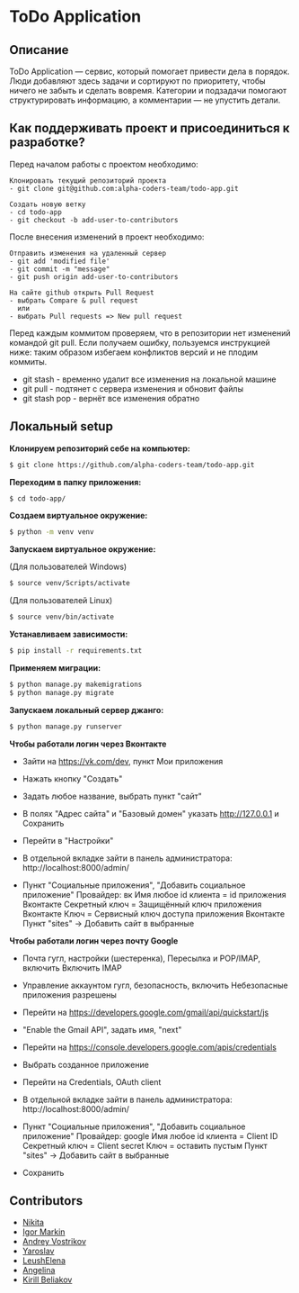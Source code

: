 # ToDo Application

## Описание
ToDo Application — сервис, который помогает привести дела в порядок. Люди добавляют здесь задачи и сортируют по приоритету, чтобы ничего не забыть и сделать вовремя. Категории и подзадачи помогают структурировать информацию, а комментарии — не упустить детали.

## Как поддерживать проект и присоединиться к разработке?
Перед началом работы с проектом необходимо:

    Клонировать текущий репозиторий проекта
    - git clone git@github.com:alpha-coders-team/todo-app.git

    Создать новую ветку
    - cd todo-app 
    - git checkout -b add-user-to-contributors


После внесения изменений в проект необходимо:

    Отправить изменения на удаленный сервер
    - git add 'modified file'
    - git commit -m "message"
    - git push origin add-user-to-contributors

    На сайте github открыть Pull Request
    - выбрать Compare & pull request
      или
    - выбрать Pull requests => New pull request 

Перед каждым коммитом проверяем, что в репозитории нет изменений командой git pull. Если получаем ошибку, пользуемся инструкцией ниже: таким образом избегаем конфликтов версий и не плодим коммиты.
- git stash - временно удалит все изменения на локальной машине
- git pull - подтянет с сервера изменения и обновит файлы
- git stash pop - вернёт все изменения обратно


## Локальный setup
**Клонируем репозиторий себе на компьютер:**
```bash
$ git clone https://github.com/alpha-coders-team/todo-app.git
```

**Переходим в папку приложения:**
```bash
$ cd todo-app/
```

**Создаем виртуальное окружение:**
```bash
$ python -m venv venv
```

**Запускаем виртуальное окружение:**

(Для пользователей Windows)
```bash
$ source venv/Scripts/activate
```
(Для пользователей Linux)
```bash
$ source venv/bin/activate
```

**Устанавливаем зависимости:**
```bash
$ pip install -r requirements.txt
```

**Применяем миграции:**
```bash
$ python manage.py makemigrations
$ python manage.py migrate
```

**Запускаем локальный сервер джанго:**
```bash
$ python manage.py runserver
```

**Чтобы работали логин через Вконтакте**
- Зайти на https://vk.com/dev, пункт Мои приложения
- Нажать кнопку "Создать"
- Задать любое название, выбрать пункт "сайт"
- В полях "Адрес сайта" и "Базовый домен" указать http://127.0.0.1 и Сохранить
- Перейти в "Настройки"

- В отдельной вкладке зайти в панель администратора: http://localhost:8000/admin/
- Пункт "Социальные приложения", "Добавить социальное приложение"
    Провайдер: вк
    Имя любое
    id клиента = id приложения Вконтакте
    Секретный ключ = Защищённый ключ приложения Вконтакте
    Ключ = Сервисный ключ доступа приложения Вконтакте
    Пункт "sites" -> Добавить сайт в выбранные
    
**Чтобы работали логин через почту Google**
- Почта гугл, настройки (шестеренка), Пересылка и POP/IMAP, включить Включить IMAP
- Управление аккаунтом гугл, безопасность, включить Небезопасные приложения разрешены

- Перейти на https://developers.google.com/gmail/api/quickstart/js
- "Enable the Gmail API", задать имя, "next"
- Перейти на https://console.developers.google.com/apis/credentials
- Выбрать созданное приложение
- Перейти на Credentials, OAuth client

- В отдельной вкладке зайти в панель администратора: http://localhost:8000/admin/
- Пункт "Социальные приложения", "Добавить социальное приложение"
    Провайдер: google
    Имя любое
    id клиента = Client ID
    Секретный ключ = Client secret
    Ключ = оставить пустым
    Пункт "sites" -> Добавить сайт в выбранные
- Сохранить


## Contributors
- [Nikita](https://github.com/gaikanomer9)
- [Igor Markin](https://github.com/igor-markin)
- [Andrey Vostrikov](https://github.com/vavsar)
- [Yaroslav](https://github.com/zzstop)
- [LeushElena](https://github.com/LeushElena)
- [Angelina](https://github.com/myagkova)
- [Kirill Beliakov](https://github.com/blkvk)
